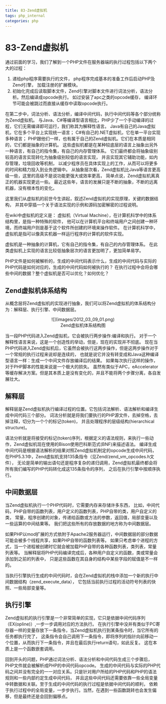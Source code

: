```yaml
---
title: 83-Zend虚拟机
tags: php_internal
categories: php
---
```


# 83-Zend虚拟机
通过前面的学习，我们了解到一个PHP文件在服务器端的执行过程包括以下两个大的过程：

1. 递给php程序需要执行的文件， php程序完成基本的准备工作后启动PHP及Zend引擎， 加载注册的扩展模块。
2. 初始化完成后读取脚本文件，Zend引擎对脚本文件进行词法分析，语法分析。然后编译成opcode执行。 如过安装了apc之类的opcode缓存， 编译环节可能会被跳过而直接从缓存中读取opcode执行。

在第二步中，词法分析、语法分析，编译中间代码，执行中间代码等各个部分统称为Zend虚拟机。 与Java、C#等编译型语言相比，PHP少了一个手动编译的过程，它们无需编译即可运行，我们称其为解释性语言。 Java有自己的Java虚拟机，它在多个平台上实现统一语言； C#有自己的.NET虚拟机，它在单一平台实现多种语言； PHP跟他们一样，也有属于自己的Zend虚拟机。它们在本质是相同的，它们都是抽象的计算机。 这些虚拟机都是在某种较底层的语言上抽象出另外一种语言，有自己的指令集，有自己的内存管理体系。 它们最终都会将抽象级别较高的语言实现转化为抽象级别较低的语言实现， 并且实现其它辅助功能，如内存管理，垃圾回收等机制， 以减少程序员在具体实现上的工作，从而可以将更多的时间和精力投入到业务逻辑中。 从抽象层次看，Zend虚拟机比Java等语言更高级一些，这里的高级不是说功能更强大或效率更高， 简单点说，Zend虚拟机离真正的机器实现更远一些。 最近这些年，语言的发展只是不断的抽象，不断的远离机器，没有根本性的变化。

这里我们从虚拟机的前世今生讲起，叙述Zend虚拟机的实现原理，关键的数据结构， 并其中穿插一个关于语法实现的示例和源码加密解密的过程说明。

在wiki中虚拟机的定义是： 虚拟机（Virtual Machine），在计算机科学中的体系结构里，是指一种特殊的软件， 他可以在计算机平台和终端用户之间创建一种环境，而终端用户则是基于这个软件所创建的环境来操作软件。 在计算机科学中，虚拟机是指可以像真实机器一样运行程序的计算机的软件实现。

虚拟机是一种抽象的计算机，它有自己的指令集，有自己的内存管理体系。 在此类虚拟机上实现的语言比较低抽象层次的语言更加明了，更加简单易学。

PHP文件是如何被解析的，生成的中间代码表示什么，生成的中间代码与实际的PHP代码是如何对应的，生成的中间代码如何被执行的？ 在执行过程中会将会哪些中间的数据？整个虚拟机是否可以优化？如何优化？
## Zend虚拟机体系结构

从概念层将Zend虚拟机的实现进行抽象，我们可以将Zend虚拟机的体系结构分为：解释层、执行引擎、中间数据层。

<center>
![](images/2012_03_09_01.png)
</center>
<center>
Zend虚拟机体系结构图
</center>

当一段PHP代码进入Zend虚拟机，它会被执行两步操作:编译和执行。 对于一个解释性语言来说，这是一个创造性的举动，但是，现在的实现并不彻底。 现在当PHP代码进入Zend虚拟机后，它虽然会被执行这两步操作，但是这两步操作对于一个常规的执行过程来说却是连续的， 也就是说它并没有转变成和Java这种编译型语言一样：生成一个中间文件存放编译后的结果。 如果每次执行这样的操作，对于PHP脚本的性能来说是一个极大的损失。 虽然有类似于APC，eAccelerator等缓存解决方案。但是其本质上是没有变化的，并且不能将两个步骤分离，各自发展壮大。
## 解释层

解释层是Zend虚拟机执行编译过程的位置。它包括词法解析、语法解析和编译生成中间代码三个部分。 词法分析就是将我们要执行的PHP源文件，去掉空格，去掉注释，切分为一个个的标记(token)， 并且处理程序的层级结构(hierarchical structure)。

语法分析就是将接受的标记(token)序列，根据定义的语法规则，来执行一些动作，Zend虚拟机现在使用的Bison使用巴科斯范式(BNF)来描述语法。 编译生成中间代码是根据语法解析的结果对照Zend虚拟机制定的opcode生成中间代码， 在PHP5.3.1中，Zend虚拟机支持135条指令（见Zend/zend_vm_opcodes.h文件）， 无论是简单的输出语句还是程序复杂的递归调用，Zend虚拟机最终都会将所有我们编写的PHP代码转化成这135条指令的序列， 之后在执行引擎中按顺序执行。
## 中间数据层

当Zend虚拟机执行一个PHP代码时，它需要内存来存储许多东西， 比如，中间代码，PHP自带的函数列表，用户定义的函数列表，PHP自带的类，用户自定义的类， 常量，程序创建的对象，传递给函数或方法的参数，返回值，局部变量以及一些运算的中间结果等。 我们把这些所有的存放数据的地方称为中间数据层。

如果PHP以mod扩展的方式依附于Apache2服务器运行，中间数据层的部分数据可能会被多个线程共享，如果PHP自带的函数列表等。 如果只考虑单个进程的方式，当一个进程被创建时它就会被加载PHP自带的各种函数列表，类列表，常量列表等。 当解释层将PHP代码编译完成后，各种用户自定义的函数，类或常量会添加到之前的列表中， 只是这些函数在其自身的结构中某些字段的赋值是不一样的。

当执行引擎执行生成的中间代码时，会在Zend虚拟机的栈中添加一个新的执行中间数据结构（zend_execute_data）， 它包括当前执行过程的活动符号列表的快照、一些局部变量等。
## 执行引擎

Zend虚拟机的执行引擎是一个非常简单的实现，它只是依据中间代码序列（EX(opline)）,一步一步调用对应的方法执行。 在执行引擎中没并有类似于PC寄存器一样的变量存放下一条指令，当Zend虚拟机执行到某条指令时，当它所有的任务都执行完了， 这条指令会自己调用下一条指令，即将序列的指针向前移动一个位置，从而执行下一条指令，并且在最后执行return语句，如此反复。 这在本质上是一个函数嵌套调用。

回到开头的问题，PHP通过词法分析、语法分析和中间代码生成三个步骤后，PHP文件就会被解析成PHP的中间代码opcode。 生成的中间代码与实际的PHP代码之间并没有完全的一一对应关系。只是针对用户所给的PHP代码和PHP的语法规则和一些内部约定生成中间代码， 并且这些中间代码还需要依靠一些全局变量中转数据和关联。至于生成的中间代码的执行过程是依据中间代码的顺利， 依赖于执行过程中的全局变量，一步步执行。当然，在遇到一些函数跳转也会发生偏移，但是最终还是会回到偏移点。
